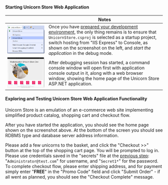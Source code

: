 <!--
+++
title = "Running App Locally"
menutitle = "Running Unicorn Store App Locally"
date = 2019-10-13T21:19:51-04:00
weight = 30
pre = "<b>2. </b>"
+++
-->
#### Starting Unicorn Store Web Application

|     | Notes |
| --- | ----- |
| ![App self-hosting](./images/app-self-host.png?width=900) | Once you have [prepared your development environment](./20-setting-up.html), the only thing remains is to ensure that `UnicornStore.csproj` is selected as a startup project, switch hosting from "IIS Express" to Console, as shown on the screenshot on the left, and *start the application* in the debug mode. |
| ![UnicornStor app open in browser](./images/unicorn-store-app-in-browser.png?width=900) | After debugging session has started, a command console window will open first with application console output in it, along with a web browser window, showing the home page of the Unicorn Store ASP.NET application. |

#### Exploring and Testing Unicorn Store Web Application Functionality

Unicorn Store is an emulation of an e-commerce web site implementing simplified product catalog, shopping cart and checkout flow.

After you have started the application, you should see the home page shown on the screenshot above. At the bottom of the screen you should see RDBMS type and database server address information.

Please add a few unicorns to the basket, and click the "Checkout >>" button at the top of the shopping cart page. You will be prompted to log in. Please use credentials saved in the "secrets" file at the [previous step](20-setting-up.html): "`Administrator@test.com`" for username, and "`Secret1*`" for the password. To complete checkout flow, please enter  shipping address, and for payment simply enter "**FREE**" in the "Promo Code" field and click "Submit Order" - if all went as planned, you should see the "Checkout Complete" message.
